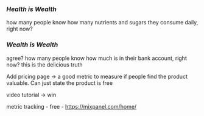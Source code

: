 ### *Health is Wealth*
how many people know how many nutrients and sugars they consume daily, right now?
### *Wealth is Wealth*
agree? how many people know how much is in their bank account, right now?
this is the delicious truth

Add pricing page -> a good metric to measure if people find the product valuable. Can just state the product is free

video tutorial -> win

metric tracking - free - https://mixpanel.com/home/
